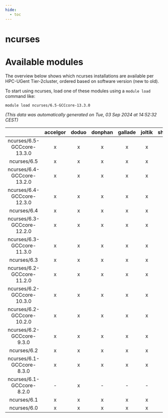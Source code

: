 ```yaml
---
hide:
  - toc
---
```


ncurses
=======

# Available modules


The overview below shows which ncurses installations are available per HPC-UGent Tier-2cluster, ordered based on software version (new to old).

To start using ncurses, load one of these modules using a `module load` command like:

```shell
module load ncurses/6.5-GCCcore-13.3.0
```

*(This data was automatically generated on Tue, 03 Sep 2024 at 14:52:32 CEST)*  

| |accelgor|doduo|donphan|gallade|joltik|shinx|skitty|
| :---: | :---: | :---: | :---: | :---: | :---: | :---: | :---: |
|ncurses/6.5-GCCcore-13.3.0|x|x|x|x|x|x|x|
|ncurses/6.5|x|x|x|x|x|x|x|
|ncurses/6.4-GCCcore-13.2.0|x|x|x|x|x|x|x|
|ncurses/6.4-GCCcore-12.3.0|x|x|x|x|x|x|x|
|ncurses/6.4|x|x|x|x|x|x|x|
|ncurses/6.3-GCCcore-12.2.0|x|x|x|x|x|x|x|
|ncurses/6.3-GCCcore-11.3.0|x|x|x|x|x|x|x|
|ncurses/6.3|x|x|x|x|x|x|x|
|ncurses/6.2-GCCcore-11.2.0|x|x|x|x|x|x|x|
|ncurses/6.2-GCCcore-10.3.0|x|x|x|x|x|-|x|
|ncurses/6.2-GCCcore-10.2.0|x|x|x|x|x|-|x|
|ncurses/6.2-GCCcore-9.3.0|x|x|x|x|x|-|x|
|ncurses/6.2|x|x|x|x|x|x|x|
|ncurses/6.1-GCCcore-8.3.0|x|x|x|x|x|-|x|
|ncurses/6.1-GCCcore-8.2.0|-|x|-|-|-|-|-|
|ncurses/6.1|x|x|x|x|x|-|x|
|ncurses/6.0|x|x|x|x|x|-|x|
